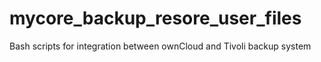 # mycore_backup_resore_user_files
Bash scripts for integration between ownCloud and Tivoli backup system
